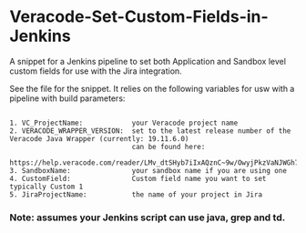 # Veracode-Set-Custom-Fields-in-Jenkins
A snippet for a Jenkins pipeline to set both Application and Sandbox level custom fields for use with the Jira integration.

See the file for the snippet.  It relies on the following variables for usw with a pipeline with build parameters:
<pre><code>
1. VC_ProjectName:            your Veracode project name
2. VERACODE_WRAPPER_VERSION:  set to the latest release number of the Veracode Java Wrapper (currently: 19.11.6.0) 
                              can be found here: 
                                https://help.veracode.com/reader/LMv_dtSHyb7iIxAQznC~9w/OwyjPkzVaNJWGh7IPPF1OQ
3. SandboxName:               your sandbox name if you are using one
4. CustomField:               Custom field name you want to set typically Custom 1
5. JiraProjectName:           the name of your project in Jira
</pre></code>

### Note: assumes your Jenkins script can use java, grep and td. 
